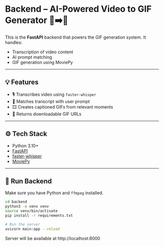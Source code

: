 # Backend – AI-Powered Video to GIF Generator 🧠➡️📸

This is the **FastAPI** backend that powers the GIF generation system. It handles:

- Transcription of video content
- AI prompt matching
- GIF generation using MoviePy

---

## 💡 Features

- 🎙️ Transcribes video using `faster-whisper`
- 🤖 Matches transcript with user prompt
- 🎞️ Creates captioned GIFs from relevant moments
- 🧾 Returns downloadable GIF URLs

---

## ⚙️ Tech Stack

- Python 3.10+
- [FastAPI](https://fastapi.tiangolo.com/)
- [faster-whisper](https://github.com/guillaumekln/faster-whisper)
- [MoviePy](https://zulko.github.io/moviepy/)

---

## 🚀 Run Backend

Make sure you have Python and `ffmpeg` installed.

```bash
cd backend
python3 -m venv venv
source venv/bin/activate
pip install -r requirements.txt

# Run the server
uvicorn main:app --reload
```

Server will be available at http://localhost:8000
